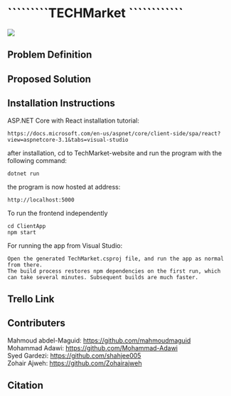 # `````````TECHMarket ````````````

![](TECHMarket.gif)

## Problem Definition 





## Proposed Solution 




## Installation Instructions 
ASP.NET Core with React installation tutorial:

```
https://docs.microsoft.com/en-us/aspnet/core/client-side/spa/react?view=aspnetcore-3.1&tabs=visual-studio
```
after installation, cd to TechMarket-website and run the program with the following command:
```
dotnet run
```
the program is now hosted at address:
```
http://localhost:5000
```
To run the frontend independently
```
cd ClientApp
npm start
```
For running the app from Visual Studio:
```
Open the generated TechMarket.csproj file, and run the app as normal from there.
The build process restores npm dependencies on the first run, which can take several minutes. Subsequent builds are much faster.
```
## Trello Link



## Contributers<br>
Mahmoud abdel-Maguid: https://github.com/mahmoudmaguid<br>
Mohammad Adawi: https://github.com/Mohammad-Adawi<br>
Syed Gardezi: https://github.com/shahjee005<br>
Zohair Ajweh: https://github.com/Zohairajweh


## Citation 